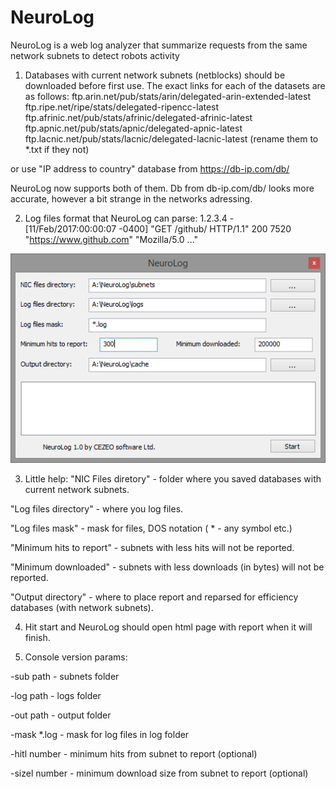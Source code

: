 # NeuroLog
 NeuroLog is a web log analyzer that summarize requests from the same network subnets to detect robots activity

1) Databases with current network subnets (netblocks) should be downloaded before first use.
The exact links for each of the datasets are as follows:
ftp.arin.net/pub/stats/arin/delegated-arin-extended-latest
ftp.ripe.net/ripe/stats/delegated-ripencc-latest
ftp.afrinic.net/pub/stats/afrinic/delegated-afrinic-latest
ftp.apnic.net/pub/stats/apnic/delegated-apnic-latest
ftp.lacnic.net/pub/stats/lacnic/delegated-lacnic-latest
(rename them to *.txt if they not)

or use "IP address to country" database from https://db-ip.com/db/

NeuroLog now supports both of them. Db from db-ip.com/db/ looks more accurate, however a bit strange in the networks adressing.

2) Log files format that NeuroLog can parse:
1.2.3.4 - [11/Feb/2017:00:00:07 -0400] "GET /github/ HTTP/1.1" 200 7520 "https://www.github.com" "Mozilla/5.0 ..."

![screenshot](/neurolog.png?raw=true "screenshot")

3) Little help:
"NIC Files diretory" - folder where you saved databases with current network subnets.

"Log files directory" - where you log files.

"Log files mask" - mask for files, DOS notation ( * - any symbol etc.)

"Minimum hits to report" - subnets with less hits will not be reported.

"Minimum downloaded" - subnets with less downloads (in bytes) will not be reported.

"Output directory" - where to place report and reparsed for efficiency databases (with network subnets).

4) Hit start and NeuroLog should open html page with report when it will finish.

5) Console version params:

-sub path     - subnets folder

-log path     - logs folder

-out path     - output folder

-mask \*.log   - mask for log files in log folder

-hitl number  - minimum hits from subnet to report (optional)

-sizel number - minimum download size from subnet to report (optional)

